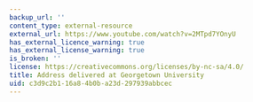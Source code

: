 ```yaml
---
backup_url: ''
content_type: external-resource
external_url: https://www.youtube.com/watch?v=2MTpd7YOnyU
has_external_licence_warning: true
has_external_license_warning: true
is_broken: ''
license: https://creativecommons.org/licenses/by-nc-sa/4.0/
title: Address delivered at Georgetown University
uid: c3d9c2b1-16a8-4b0b-a23d-297939abbcec
---
```

